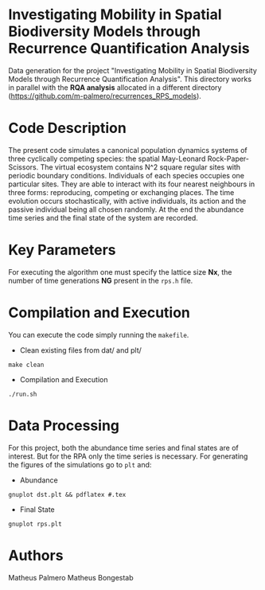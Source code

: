 # Investigating Mobility in Spatial Biodiversity Models through Recurrence Quantification Analysis

Data generation for the project "Investigating Mobility in Spatial Biodiversity Models through Recurrence Quantification Analysis".
This directory works in parallel with the **RQA analysis** allocated in a different directory (https://github.com/m-palmero/recurrences_RPS_models).

# Code Description

The present code simulates a canonical population dynamics systems of three cyclically competing species: the spatial May-Leonard Rock-Paper-Scissors. The virtual ecosystem contains N^2 square regular sites with periodic boundary conditions. Individuals of each species occupies one particular sites. They are able to interact with its four nearest neighbours in three forms: reproducing, competing or exchanging places. The time evolution occurs stochastically, with active individuals, its action and the passive individual being all chosen randomly. At the end the abundance time series and the final state of the system are recorded.

# Key Parameters

For executing the algorithm one must specify the lattice size **Nx**, the number of time generations **NG** present in the `rps.h` file.

# Compilation and Execution

You can execute the code simply running the `makefile`.

- Clean existing files from dat/ and plt/
```
make clean
```

- Compilation and Execution

```
./run.sh
```

# Data Processing

For this project, both the abundance time series and final states are of interest. But for the RPA only the time series is necessary.
For generating the figures of the simulations go to `plt` and:

- Abundance

```
gnuplot dst.plt && pdflatex #.tex
```

- Final State

```
gnuplot rps.plt
```

# Authors

Matheus Palmero
Matheus Bongestab
